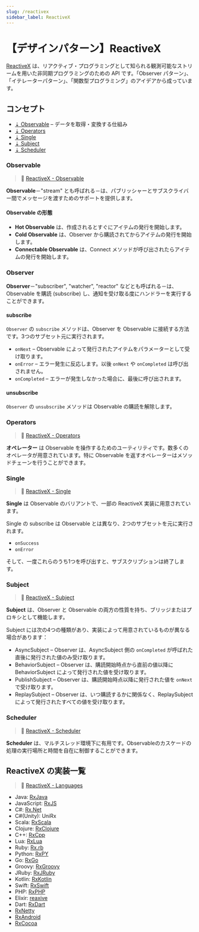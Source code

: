 ```yaml
---
slug: /reactivex
sidebar_label: ReactiveX
---
```


# 【デザインパターン】ReactiveX

[ReactiveX](https://reactivex.io/) は、リアクティブ・プログラミングとして知られる観測可能なストリームを用いた非同期プログラミングのための API です。「Observer パターン」、「イテレーターパターン」、「関数型プログラミング」のアイデアから成っています。

## コンセプト

- [⇣ Observable](#observable) – データを取得・変換する仕組み
- [⇣ Operators](#operators)
- [⇣ Single](#single)
- [⇣ Subject](#subject)
- [⇣ Scheduler](#scheduler)

### Observable

> 🔗 [ReactiveX - Observable](https://reactivex.io/documentation/observable.html)

**Observable**－"stream" とも呼ばれる－は、パブリッシャーとサブスクライバー間でメッセージを渡すためのサポートを提供します。

#### Observable の形態

- **Hot Observable** は、作成されるとすぐにアイテムの発行を開始します。
- **Cold Observable** は、Observer から購読されてからアイテムの発行を開始します。
- **Connectable Observable** は、Connect メソッドが呼び出されたらアイテムの発行を開始します。

### Observer

**Observer**－"subscriber", "watcher", "reactor" などとも呼ばれる－は、 Observable を購読 (subscribe) し、通知を受け取る度にハンドラーを実行することができます。

#### subscribe

`Observer` の `subscribe` メソッドは、Observer を Observable に接続する方法です。3つのサブセット元に実行されます。

- `onNext` – Observable によって発行されたアイテムをパラメーターとして受け取ります。
- `onError` – エラー発生に反応します。以後 `onNext` や `onCompleted` は呼び出されません。
- `onCompleted` – エラーが発生しなかった場合に、最後に呼び出されます。

#### unsubscribe

`Observer` の `unsubscribe` メソッドは Observable の購読を解除します。

### Operators

> 🔗 [ReactiveX - Operators](https://reactivex.io/documentation/operators.html)

**オペレーター** は Observable を操作するためのユーティリティです。数多くのオペレータが用意されています。特に Observable を返すオペレーターはメソッドチェーンを行うことができます。

### Single

> 🔗 [ReactiveX - Single](https://reactivex.io/documentation/single.html)

**Single** は Observable のバリアントで、一部の ReactiveX 実装に用意されています。

Single の subscribe は Observable とは異なり、2つのサブセットを元に実行されます。

- `onSuccess`
- `onError`

そして、一度これらのうち1つを呼び出すと、サブスクリプションは終了します。

### Subject

> 🔗 [ReactiveX - Subject](https://reactivex.io/documentation/subject.html)

**Subject** は、Observer と Observable の両方の性質を持ち、ブリッジまたはプロキシとして機能します。

Subject には次の4つの種類があり、実装によって用意されているものが異なる場合があります：

- AsyncSubject – Observer は、AsyncSubject 側の `onCompleted` が呼ばれた直後に発行された値のみ受け取ります。
- BehaviorSubject – Observer は、購読開始時点から直前の値以降に BehaviorSubject によって発行された値を受け取ります。
- PublishSubject – Observer は、購読開始時点以降に発行された値を `onNext` で受け取ります。
- ReplaySubject – Observer は、いつ購読するかに関係なく、ReplaySubject によって発行されたすべての値を受け取ります。

### Scheduler

> 🔗 [ReactiveX - Scheduler](https://reactivex.io/documentation/scheduler.html)

**Scheduler** は、マルチスレッド環境下に有用です。Observableのカスケードの処理の実行場所と時間を自在に制御することができます。

## ReactiveX の実装一覧

> 🔗 [ReactiveX - Languages](https://reactivex.io/languages.html)

- Java: [RxJava](https://github.com/ReactiveX/RxJava)
- JavaScript: [RxJS](https://rxjs.dev/)
- C#: [Rx.Net](https://github.com/dotnet/reactive)
- C#(Unity): UniRx
- Scala: [RxScala](https://reactivex.io/rxscala/)
- Clojure: [RxClojure](https://github.com/ReactiveX/RxClojure)
- C++: [RxCpp](https://github.com/Reactive-Extensions/RxCpp)
- Lua: [RxLua](https://github.com/bjornbytes/RxLua)
- Ruby: [Rx.rb](https://github.com/Reactive-Extensions/Rx.rb)
- Python: [RxPY](https://github.com/ReactiveX/RxPY)
- Go: [RxGo](https://github.com/ReactiveX/RxGo)
- Groovy: [RxGroovy](https://github.com/ReactiveX/RxGroovy)
- JRuby: [RxJRuby](https://github.com/ReactiveX/RxJRuby)
- Kotlin: [RxKotlin](https://github.com/ReactiveX/RxKotlin)
- Swift: [RxSwift](https://github.com/ReactiveX/RxSwift)
- PHP: [RxPHP](https://github.com/ReactiveX/RxPHP)
- Elixir: [reaxive](https://github.com/alfert/reaxive)
- Dart: [RxDart](https://pub.dev/packages/rxdart)
- [RxNetty](https://github.com/ReactiveX/RxNetty)
- [RxAndroid](https://github.com/ReactiveX/RxAndroid)
- [RxCocoa](https://github.com/kzaher/RxSwift)
